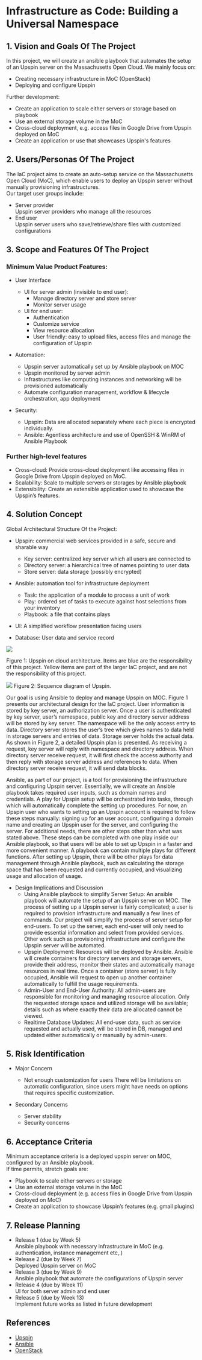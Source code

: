 # Infrastructure as Code: Building a Universal Namespace

## 1. Vision and Goals Of The Project

In this project, we will create an ansible playbook that automates the setup of an Upspin server on the Massachusetts Open Cloud. We mainly focus on:
* Creating necessary infrastructure in MoC (OpenStack)
* Deploying and configure Upspin

Further development:
* Create an application to scale either servers or storage based on playbook
* Use an external storage volume in the MoC
* Cross-cloud deployment, e.g. access files in Google Drive from Upspin deployed on MoC
* Create an application or use that showcases Upspin's features 

## 2. Users/Personas Of The Project

The IaC project aims to create an auto-setup service on the Massachusetts Open Cloud (MoC), which enable users to deploy an Upspin server without manually provisioning infrastructures.   
Our target user groups include:
* Server provider   
  Upspin server providers who manage all the resources
* End user   
  Upspin server users who save/retrieve/share files with customized configurations

## 3. Scope and Features Of The Project

### Minimum Value Product Features:
* User Interface
    + UI for server admin (invisible to end user):
        + Manage directory server and store server
        + Monitor server usage
    + UI for end user:
        + Authentication
        + Customize service 
        + View resource allocation
        + User friendly: easy to upload files, access files and manage the configuration of Upspin

* Automation: 
     + Upspin server automatically set up by Ansible playbook on MOC
     + Upspin monitored by server admin
     + Infrastructures like computing instances and networking will be provisioned automatically
     + Automate configuration management, workflow & lifecycle orchestration, app deployment

* Security: 
     + Upspin: Data are allocated separately where each piece is encrypted individually.     
     + Ansible: Agentless architecture and use of OpenSSH & WinRM of Ansible Playbook

### Further high-level features
* Cross-cloud: 
Provide cross-cloud deployment like accessing files in Google Drive from Upspin deployed on MoC.
* Scalability: 
Scale to multiple servers or storages by Ansible playbook
* Extensibility: 
Create an extensible application used to showcase the Upspin’s features.


## 4. Solution Concept
Global Architectural Structure Of the Project:

* Upspin: commercial web services provided in a safe, secure and sharable way
  - Key server: centralized key server which all users are connected to 
  - Directory server: a hierarchical tree of names pointing to user data
  - Store server: data storage (possibly encrypted)

* Ansible: automation tool for infrastructure deployment
  - Task: the application of a module to process a unit of work
  - Play: ordered set of tasks to execute against host selections from your inventory
  - Playbook: a file that contains plays
 
* UI: A simplified workflow presentation facing users

* Database: User data and service record

![](https://github.com/BU-CLOUD-S20/Infrastructure-as-Code-Building-a-Universal-Namespace/blob/master/doc/Structure%20Diagram.png)

Figure 1: Upspin on cloud architecture. Items are blue are the responsibility of this project. Yellow items are part of the larger IaC project, and are not the responsibility of this project.

![](https://github.com/BU-CLOUD-S20/Infrastructure-as-Code-Building-a-Universal-Namespace/blob/master/doc/Sequence%20Diagram.png)
Figure 2: Sequence diagram of Upspin. 

Our goal is using Ansible to deploy and manage Upspin on MOC. Figure 1 presents our architectural design for the IaC project. User information is stored by key server, an authorization server. Once a user is authenticated by key server, user’s namespace, public key and directory server address will be stored by key server. The namespace will be the only access entry to data. Directory server stores the user’s tree which gives names to data held in storage servers and entries of data. Storage server holds the actual data. As shown in Figure 2, a detailed Upspin plan is presented. As receiving a request, key server will reply with namespace and directory address. When directory server receive request, it will first check the access authority and then reply with storage server address and references to data. When directory server receive request, it will send data blocks. 

Ansible, as part of our project, is a tool for provisioning the infrastructure and configuring Upspin server. Essentially, we will create an Ansible playbook takes required user inputs, such as domain names and credentials. A play for Upspin setup will be orchestrated into tasks, through which will automatically complete the setting up procedures. For now, an Upspin user who wants to setting up an Upspin account is required to follow these steps manually: signing up for an user account, configuring a domain name and creating an Upspin user for the server, and configuring the server. For additional needs, there are other steps other than what was stated above. These steps can be completed with one play inside our Ansible playbook, so that users will be able to set up Upspin in a faster and more convenient manner. A playbook can contain multiple plays for different functions. After setting up Upspin, there will be other plays for data management through Ansible playbook, such as calculating the storage space that has been requested and currently occupied, and visualizing usage and allocation of usage.

* Design Implications and Discussion
  - Using Ansible playbook to simplify Server Setup: An ansible playbook will automate the setup of an Upspin server on MOC. The process of setting up a Upspin server is fairly complicated; a user is required to provision infrastructure and manually a few lines of commands. Our project will simplify the process of server setup for end-users. To set up the server, each end-user will only need to provide essential information and select from provided services. Other work such as provisioning infrastructure and configure the Upspin server will be automated.
  - Upspin Deployment: Resources will be deployed by Ansible. Ansible will create containers for directory servers and storage servers, provide their address, monitor their states and automatically manage resources in real time. Once a container (store server) is fully occupied, Ansible will request to open up another container automatically to fulfill the usage requirements.
  - Admin-User and End-User Authority: All admin-users are responsible for monitoring and managing resource allocation. Only the requested storage space and utilized storage will be available; details such as where exactly their data are allocated cannot be viewed. 
  - Realtime Database Updates: All end-user data, such as service requested and actually used, will be stored in DB, managed and updated either automatically or manually by admin-users.

## 5. Risk Identification

* Major Concern
  - Not enough customization for users
    There will be limitations on automatic configuration, since users might have needs on options that requires specific customization.

* Secondary Concerns
  - Server stability
  - Security concerns

## 6. Acceptance Criteria
Minimum acceptance criteria is a deployed upspin server on MOC, configured by an Ansible playbook.   
If time permits, stretch goals are:

* Playbook to scale either servers or storage
* Use an external storage volume in the MoC
* Cross-cloud deployment (e.g. access files in Google Drive from Upspin deployed on MoC)
* Create an application to showcase Upspin’s features (e.g. gmail plugins)

## 7. Release Planning
* Release 1 (due by Week 5)   
  Ansible playbook with necessary infrastructure in MoC (e.g. authentication, instance management etc,.)
* Release 2 (due by Week 7)   
  Deployed Upspin server on MoC
* Release 3 (due by Week 9)   
  Ansible playbook that automate the configurations of Upspin server
* Release 4 (due by Week 11)   
  UI for both server admin and end user
* Release 5 (due by Week 13)   
  Implement future works as listed in future development

## References
* [Upspin](https://upspin.io/doc/)
* [Ansible](https://docs.ansible.com/ansible/latest/user_guide/index.html)
* [OpenStack](https://docs.openstack.org/train/)
